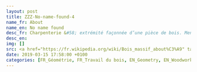 ```yaml
---
layout: post
title: ZZZ-No-name-found-4
name_fr: About
name_en: No name found
desc_fr: Charpenterie &#58; extrémité façonnée d’une pièce de bois. Menuiserie &#58; partie perpendiculaire au sens du fil du bois. Extrémité d'une pièce taillée pour être assemblée à une autre.
desc_en: 
img: []
src: <a href="https://fr.wikipedia.org/wiki/Bois_massif_about%C3%A9" target="new">Source</a>
date: 2019-03-15 17:58:00 +0100
categories: [FR_Géométrie, FR_Travail du bois, EN_Geometry, EN_Woodworking]
---
```

